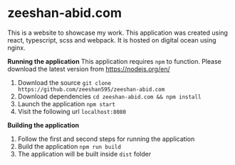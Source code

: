 # zeeshan-abid.com

This is a website to showcase my work. This application was created using react, typescript, scss and webpack. It is hosted on digital ocean using nginx.

**Running the application**
This application requires `npm` to function. Please download the latest version from https://nodejs.org/en/

1. Download the source `git clone https://github.com/zeeshan595/zeeshan-abid.com`
2. Download dependencies `cd zeeshan-abid.com && npm install`
3. Launch the application `npm start`
4. Visit the following url `localhost:8080`

**Building the application**

1. Follow the first and second steps for running the application
2. Build the application `npm run build`
3. The application will be built inside `dist` folder
